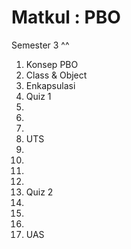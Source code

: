 # Matkul : PBO
Semester 3 ^^
1. Konsep PBO
2. Class & Object
3. Enkapsulasi
4. Quiz 1
5. 
6. 
7. 
8. UTS
9. 
10. 
11. 
12. 
13. Quiz 2
14. 
15. 
16. 
17. UAS
